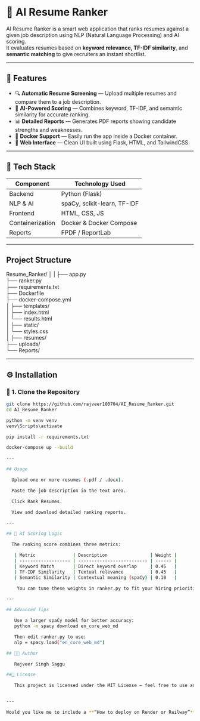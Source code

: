 # 🧠 AI Resume Ranker

AI Resume Ranker is a smart web application that ranks resumes against a given job description using NLP (Natural Language Processing) and AI scoring.  
It evaluates resumes based on **keyword relevance, TF-IDF similarity**, and **semantic matching** to give recruiters an instant shortlist.

---

## 🚀 Features

- 🔍 **Automatic Resume Screening** — Upload multiple resumes and compare them to a job description.
- 🤖 **AI-Powered Scoring** — Combines keyword, TF-IDF, and semantic similarity for accurate ranking.
- 📊 **Detailed Reports** — Generates PDF reports showing candidate strengths and weaknesses.
- 🐳 **Docker Support** — Easily run the app inside a Docker container.
- 💾 **Web Interface** — Clean UI built using Flask, HTML, and TailwindCSS.

---

## 🧩 Tech Stack

| Component | Technology Used |
|------------|----------------|
| Backend | Python (Flask) |
| NLP & AI | spaCy, scikit-learn, TF-IDF |
| Frontend | HTML, CSS, JS |
| Containerization | Docker & Docker Compose |
| Reports | FPDF / ReportLab |

---

## Project Structure
Resume_Ranker/
│
|
├── app.py               
├── ranker.py             
├── requirements.txt        
├── Dockerfile             
├── docker-compose.yml    
│
├── templates/             
│   ├── index.html  
│   └── results.html  
│
├── static/               
│   └── styles.css  
│
├── resumes/             
├── uploads/              
└── Reports/               

---

## ⚙️ Installation

### 🧮 1. Clone the Repository
```bash
git clone https://github.com/rajveer100704/AI_Resume_Ranker.git
cd AI_Resume_Ranker

python -m venv venv
venv\Scripts\activate

pip install -r requirements.txt

docker-compose up --build

---

## Usage

  Upload one or more resumes (.pdf / .docx).

  Paste the job description in the text area.

  Click Rank Resumes.

  View and download detailed ranking reports.

---

## 🧠 AI Scoring Logic

  The ranking score combines three metrics:

   | Metric              | Description                | Weight |
   | ------------------- | -------------------------- | ------ |
   | Keyword Match       | Direct keyword overlap     | 0.45   |
   | TF-IDF Similarity   | Textual relevance          | 0.45   |
   | Semantic Similarity | Contextual meaning (spaCy) | 0.10   |

    You can tune these weights in ranker.py to fit your hiring priorities.

---

## Advanced Tips

   Use a larger spaCy model for better accuracy:
   python -m spacy download en_core_web_md

   Then edit ranker.py to use:
   nlp = spacy.load("en_core_web_md")

## 🧑‍💻 Author

   Rajveer Singh Saggu

##🏁 License

   This project is licensed under the MIT License — feel free to use and modify.


---

Would you like me to include a **“How to deploy on Render or Railway”** section too (so you can host it online easily)?
